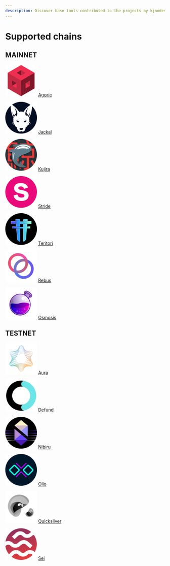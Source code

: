 ```yaml
---
description: Discover base tools contributed to the projects by kjnodes team.
---
```


# Supported chains

## MAINNET

<img src=".gitbook/assets/agoric.png" alt="" data-size="line"> [Agoric](mainnet/agoric/)

<img src=".gitbook/assets/jackal.png" alt="" data-size="line"> [Jackal](mainnet/jackal/)

<img src=".gitbook/assets/kujira.png" alt="" data-size="line"> [Kujira](mainnet/kujira/)

<img src=".gitbook/assets/stride.png" alt="" data-size="line"> [Stride](mainnet/stride/)

<img src=".gitbook/assets/teritori.png" alt="" data-size="line"> [Teritori](mainnet/teritori/)

<img src=".gitbook/assets/rebus.png" alt="" data-size="line"> [Rebus](mainnet/rebus/)

<img src=".gitbook/assets/osmosis.png" alt="" data-size="line"> [Osmosis](mainnet/osmosis/)

## TESTNET

<img src=".gitbook/assets/aura.png" alt="" data-size="line"> [Aura](testnet/aura/)

<img src=".gitbook/assets/defund.png" alt="" data-size="line"> [Defund](testnet/defund/)

<img src=".gitbook/assets/nibiru.png" alt="" data-size="line"> [Nibiru](testnet/nibiru/)

<img src=".gitbook/assets/ollo.png" alt="" data-size="line"> [Ollo](testnet/ollo/)

<img src=".gitbook/assets/quicksilver.png" alt="" data-size="line"> [Quicksilver](testnet/quicksilver/)

<img src=".gitbook/assets/sei.png" alt="" data-size="line"> [Sei](testnet/sei/)
